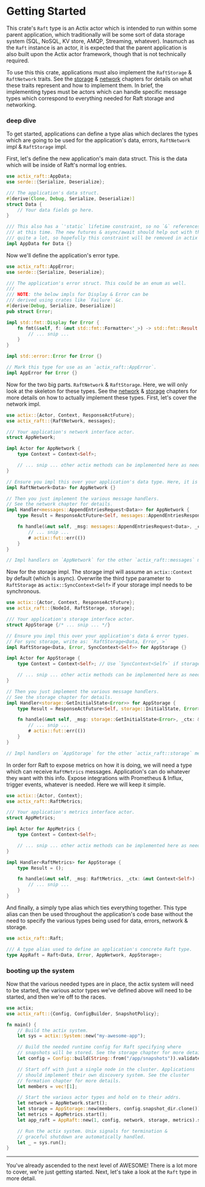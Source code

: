 Getting Started
===============
This crate's `Raft` type is an Actix actor which is intended to run within some parent application, which traditionally will be some sort of data storage system (SQL, NoSQL, KV store, AMQP, Streaming, whatever). Inasmuch as the `Raft` instance is an actor, it is expected that the parent application is also built upon the Actix actor framework, though that is not technically required.

To use this this crate, applications must also implement the `RaftStorage` & `RaftNetwork` traits. See the [storage](https://railgun-rs.github.io/actix-raft/storage.html) & [network](https://railgun-rs.github.io/actix-raft/network.html) chapters for details on what these traits represent and how to implement them. In brief, the implementing types must be actors which can handle specific message types which correspond to everything needed for Raft storage and networking.

### deep dive
To get started, applications can define a type alias which declares the types which are going to be used for the application's data, errors, `RaftNetwork` impl & `RaftStorage` impl.

First, let's define the new application's main data struct. This is the data which will be inside of Raft's normal log entries.

```rust
use actix_raft::AppData;
use serde::{Serialize, Deserialize};

/// The application's data struct.
#[derive(Clone, Debug, Serialize, Deserialize)]
struct Data {
    // Your data fields go here.
}

/// This also has a `'static` lifetime constraint, so no `&` references
/// at this time. The new futures & async/await should help out with this
/// quite a lot, so hopefully this constraint will be removed in actix as well.
impl AppData for Data {}
```

Now we'll define the application's error type.

```rust
use actix_raft::AppError;
use serde::{Serialize, Deserialize};

/// The application's error struct. This could be an enum as well.
///
/// NOTE: the below impls for Display & Error can be
/// derived using crates like `Failure` &c.
#[derive(Debug, Serialize, Deserialize)]
pub struct Error;

impl std::fmt::Display for Error {
    fn fmt(&self, f: &mut std::fmt::Formatter<'_>) -> std::fmt::Result {
        // ... snip ...
    }
}

impl std::error::Error for Error {}

// Mark this type for use as an `actix_raft::AppError`.
impl AppError for Error {}
```

Now for the two big parts. `RaftNetwork` & `RaftStorage`. Here, we will only look at the skeleton for these types. See the [network](https://railgun-rs.github.io/actix-raft/network.html) & [storage](https://railgun-rs.github.io/actix-raft/storage.html) chapters for more details on how to actually implement these types. First, let's cover the network impl.

```rust
use actix::{Actor, Context, ResponseActFuture};
use actix_raft::{RaftNetwork, messages};

/// Your application's network interface actor.
struct AppNetwork;

impl Actor for AppNetwork {
    type Context = Context<Self>;

    // ... snip ... other actix methods can be implemented here as needed.
}

// Ensure you impl this over your application's data type. Here, it is `Data`.
impl RaftNetwork<Data> for AppNetwork {}

// Then you just implement the various message handlers.
// See the network chapter for details.
impl Handler<messages::AppendEntriesRequest<Data>> for AppNetwork {
    type Result = ResponseActFuture<Self, messages::AppendEntriesResponse, ()>;

    fn handle(&mut self, _msg: messages::AppendEntriesRequest<Data>, _ctx: &mut Self::Context) -> Self::Result {
        // ... snip ...
        # actix::fut::err(())
    }
}

// Impl handlers on `AppNetwork` for the other `actix_raft::messages` message types.
```

Now for the storage impl. The storage impl will assume an `actix::Context` by default (which is async). Overwrite the third type parameter to `RaftStorage` as `actix::SyncContext<Self>` if your storage impl needs to be synchronous.

```rust
use actix::{Actor, Context, ResponseActFuture};
use actix_raft::{NodeId, RaftStorage, storage};

/// Your application's storage interface actor.
struct AppStorage {/* ... snip ... */}

// Ensure you impl this over your application's data & error types.
// For sync storage, write as: `RaftStorage<Data, Error, >`
impl RaftStorage<Data, Error, SyncContext<Self>> for AppStorage {}

impl Actor for AppStorage {
    type Context = Context<Self>; // Use `SyncContext<Self>` if storage is sync.

    // ... snip ... other actix methods can be implemented here as needed.
}

// Then you just implement the various message handlers.
// See the storage chapter for details.
impl Handler<storage::GetInitialState<Error>> for AppStorage {
    type Result = ResponseActFuture<Self, storage::InitialState, Error>;

    fn handle(&mut self, _msg: storage::GetInitialState<Error>, _ctx: &mut Self::Context) -> Self::Result {
        // ... snip ...
        # actix::fut::err(())
    }
}

// Impl handlers on `AppStorage` for the other `actix_raft::storage` message types.
```

In order forr Raft to expose metrics on how it is doing, we will need a type which can receive `RaftMetrics` messages. Application's can do whatever they want with this info. Expose integrations with Prometheus & Influx, trigger events, whatever is needed. Here we will keep it simple.

```rust
use actix::{Actor, Context};
use actix_raft::RaftMetrics;

/// Your application's metrics interface actor.
struct AppMetrics;

impl Actor for AppMetrics {
    type Context = Context<Self>;

    // ... snip ... other actix methods can be implemented here as needed.
}

impl Handler<RaftMetrics> for AppStorage {
    type Result = ();

    fn handle(&mut self, _msg: RaftMetrics, _ctx: &mut Context<Self>) -> Self::Result {
        // ... snip ...
    }
}
```

And finally, a simply type alias which ties everything together. This type alias can then be used throughout the application's code base without the need to specify the various types being used for data, errors, network & storage.

```rust
use actix_raft::Raft;

/// A type alias used to define an application's concrete Raft type.
type AppRaft = Raft<Data, Error, AppNetwork, AppStorage>;
```

### booting up the system
Now that the various needed types are in place, the actix system will need to be started, the various actor types we've defined above will need to be started, and then we're off to the races.

```rust
use actix;
use actix_raft::{Config, ConfigBuilder, SnapshotPolicy};

fn main() {
    // Build the actix system.
    let sys = actix::System::new("my-awesome-app");

    // Build the needed runtime config for Raft specifying where
    // snapshots will be stored. See the storage chapter for more details.
    let config = Config::build(String::from("/app/snapshots")).validate().unwrap();

    // Start off with just a single node in the cluster. Applications
    // should implement their own discovery system. See the cluster
    // formation chapter for more details.
    let members = vec![1];

    // Start the various actor types and hold on to their addrs.
    let network = AppNetwork.start();
    let storage = AppStorage::new(members, config.snapshot_dir.clone()).start();
    let metrics = AppMetrics.start();
    let app_raft = AppRaft::new(1, config, network, storage, metrics).start();

    // Run the actix system. Unix signals for termination &
    // graceful shutdown are automatically handled.
    let _ = sys.run();
}
```

----

You've already ascended to the next level of AWESOME! There is a lot more to cover, we're just getting started. Next, let's take a look at the `Raft` type in more detail.
